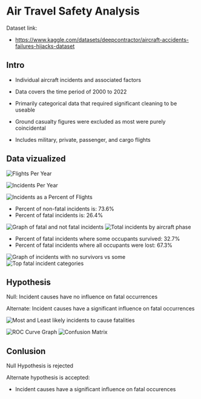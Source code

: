 # Air Travel Safety Analysis

Dataset link:

* <https://www.kaggle.com/datasets/deepcontractor/aircraft-accidents-failures-hijacks-dataset>

## Intro

* Individual aircraft incidents and associated factors

* Data covers the time period of 2000 to 2022

* Primarily categorical data that required significant cleaning to be useable

* Ground casualty figures were excluded as most were purely coincidental

* Includes military, private, passenger, and cargo flights

## Data vizualized

![Flights Per Year](img/Flights%20per%20Year.png)

![Incidents Per Year](img/Incidents%20Per%20Year.png)

![Incidents as a Percent of Flights](img/Incidents%20as%20a%20Percent%20of%20Flights.png)

* Percent of non-fatal incidents is: 73.6%
* Percent of fatal incidents is: 26.4%

![Graph of fatal and not fatal incidents](img/Fatal%20or%20Not.png)
![Total incidents by aircraft phase](img/Total%20Incidents%20by%20Aircraft%20Phase.png)

* Percent of fatal incidents where some occupants survived: 32.7%
* Percent of fatal incidents where all occupants were lost: 67.3%

![Graph of incidents with no survivors vs some](img/Survivior%20or%20not.png)
![Top fatal incident categories](img/top%20fatal%20incidents.png)

## Hypothesis

Null: Incident causes have no influence on fatal occurrences

Alternate: Incident causes have a significant influence on fatal occurrences

![Most and Least likely incidents to cause fatalities](img/most%20and%20least%20likely.png)

![ROC Curve Graph](img/ROC.png)
![Confusion Matrix](img/confusion.png)

## Conlusion

Null Hypothesis is rejected

Alternate hypothesis is accepted:

* Incident causes have a significant influence on fatal occurences
